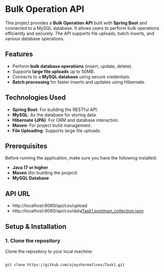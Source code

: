 # Bulk Operation API

This project provides a **Bulk Operation API** built with **Spring Boot** and connected to a MySQL database. It allows users to perform bulk operations efficiently and securely. The API supports file uploads, batch inserts, and various database operations.

## Features

- Perform **bulk database operations** (insert, update, delete).
- Supports **large file uploads** up to 50MB.
- Connects to a **MySQL database** using secure credentials.
- **Batch processing** for faster inserts and updates using Hibernate.

## Technologies Used

- **Spring Boot**: For building the RESTful API.
- **MySQL**: As the database for storing data.
- **Hibernate (JPA)**: For ORM and database interaction.
- **Maven**: For project build management.
- **File Uploading**: Supports large file uploads.

## Prerequisites

Before running the application, make sure you have the following installed:

- **Java 17 or higher**
- **Maven** (for building the project)
- **MySQL Database**

## API URL
- http://localhost:8080/api/csv/upload
- http://localhost:8080/api/csv/data[Task1.postman_collection.json](https://github.com/user-attachments/files/19364577/Task1.postman_collection.json)


## Setup & Installation

### 1. Clone the repository
Clone the repository to your local machine:
```bash[Uploading Task1.postman_collection.json…]()

git clone https://github.com/ajaysharmafives/Task1.git



